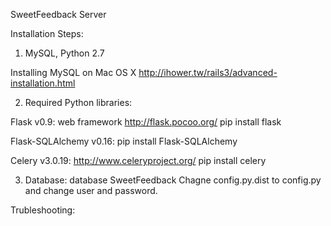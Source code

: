 SweetFeedback Server

Installation Steps:

1. MySQL, Python 2.7

Installing MySQL on Mac OS X
http://ihower.tw/rails3/advanced-installation.html

2. Required Python libraries:

Flask v0.9: web framework 
http://flask.pocoo.org/
pip install flask

Flask-SQLAlchemy v0.16:
pip install Flask-SQLAlchemy

Celery v3.0.19:
http://www.celeryproject.org/
pip install celery

3. Database:
database SweetFeedback
Chagne config.py.dist to config.py and change user and password.



Trubleshooting:


